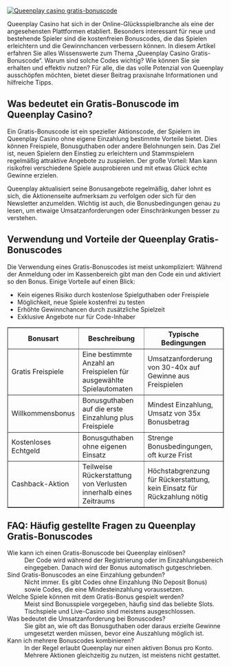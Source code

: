 [![Queenplay casino gratis-bonuscode](https://123-caf.pages.dev/gitsignup.png)](https://vrmoo.ru/Bt82HjjY)

<p>Queenplay Casino hat sich in der Online-Glücksspielbranche als eine der angesehensten Plattformen etabliert. Besonders interessant für neue und bestehende Spieler sind die kostenfreien Bonuscodes, die das Spielen erleichtern und die Gewinnchancen verbessern können. In diesem Artikel erfahren Sie alles Wissenswerte zum Thema „Queenplay Casino Gratis-Bonuscode“. Warum sind solche Codes wichtig? Wie können Sie sie erhalten und effektiv nutzen? Für alle, die das volle Potenzial von Queenplay ausschöpfen möchten, bietet dieser Beitrag praxisnahe Informationen und hilfreiche Tipps.</p>  <h2>Was bedeutet ein Gratis-Bonuscode im Queenplay Casino?</h2> <p>Ein Gratis-Bonuscode ist ein spezieller Aktionscode, der Spielern im Queenplay Casino ohne eigene Einzahlung bestimmte Vorteile bietet. Dies können Freispiele, Bonusguthaben oder andere Belohnungen sein. Das Ziel ist, neuen Spielern den Einstieg zu erleichtern und Stammspielern regelmäßig attraktive Angebote zu zuspielen. Der große Vorteil: Man kann risikofrei verschiedene Spiele ausprobieren und mit etwas Glück echte Gewinne erzielen.</p> <p>Queenplay aktualisiert seine Bonusangebote regelmäßig, daher lohnt es sich, die Aktionenseite aufmerksam zu verfolgen oder sich für den Newsletter anzumelden. Wichtig ist auch, die Bonusbedingungen genau zu lesen, um etwaige Umsatzanforderungen oder Einschränkungen besser zu verstehen.</p>  <h2>Verwendung und Vorteile der Queenplay Gratis-Bonuscodes</h2> <p>Die Verwendung eines Gratis-Bonuscodes ist meist unkompliziert: Während der Anmeldung oder im Kassenbereich gibt man den Code ein und aktiviert so den Bonus. Einige Vorteile auf einen Blick:</p> <ul>   <li>Kein eigenes Risiko durch kostenlose Spielguthaben oder Freispiele</li>   <li>Möglichkeit, neue Spiele kostenfrei zu testen</li>   <li>Erhöhte Gewinnchancen durch zusätzliche Spielzeit</li>   <li>Exklusive Angebote nur für Code-Inhaber</li> </ul>  <table border="1" cellpadding="5" cellspacing="0">   <thead>     <tr>       <th>Bonusart</th>       <th>Beschreibung</th>       <th>Typische Bedingungen</th>     </tr>   </thead>   <tbody>     <tr>       <td>Gratis Freispiele</td>       <td>Eine bestimmte Anzahl an Freispielen für ausgewählte Spielautomaten</td>       <td>Umsatzanforderung von 30-40x auf Gewinne aus Freispielen</td>     </tr>     <tr>       <td>Willkommensbonus</td>       <td>Bonusguthaben auf die erste Einzahlung plus Freispiele</td>       <td>Mindest Einzahlung, Umsatz von 35x Bonusbetrag</td>     </tr>     <tr>       <td>Kostenloses Echtgeld</td>       <td>Bonusguthaben ohne eigenen Einsatz</td>       <td>Strenge Bonusbedingungen, oft kurze Frist</td>     </tr>     <tr>       <td>Cashback-Aktion</td>       <td>Teilweise Rückerstattung von Verlusten innerhalb eines Zeitraums</td>       <td>Höchstabgrenzung für Rückerstattung, kein Einsatz für Rückzahlung nötig</td>     </tr>   </tbody> </table>  <h2>FAQ: Häufig gestellte Fragen zu Queenplay Gratis-Bonuscodes</h2> <dl>   <dt>Wie kann ich einen Gratis-Bonuscode bei Queenplay einlösen?</dt>   <dd>Der Code wird während der Registrierung oder im Einzahlungsbereich eingegeben. Danach wird der Bonus automatisch gutgeschrieben.</dd>    <dt>Sind Gratis-Bonuscodes an eine Einzahlung gebunden?</dt>   <dd>Nicht immer. Es gibt Codes ohne Einzahlung (No Deposit Bonus) sowie Codes, die eine Mindesteinzahlung voraussetzen.</dd>    <dt>Welche Spiele können mit dem Gratis-Bonus gespielt werden?</dt>   <dd>Meist sind Bonusspiele vorgegeben, häufig sind das beliebte Slots. Tischspiele und Live-Casino sind meistens ausgeschlossen.</dd>    <dt>Was bedeutet die Umsatzanforderung bei Bonuscodes?</dt>   <dd>Sie gibt an, wie oft das Bonusguthaben oder daraus erzielte Gewinne umgesetzt werden müssen, bevor eine Auszahlung möglich ist.</dd>    <dt>Kann ich mehrere Bonuscodes kombinieren?</dt>   <dd>In der Regel erlaubt Queenplay nur einen aktiven Bonus pro Konto. Mehrere Aktionen gleichzeitig zu nutzen, ist meistens nicht gestattet.</dd> </dl>